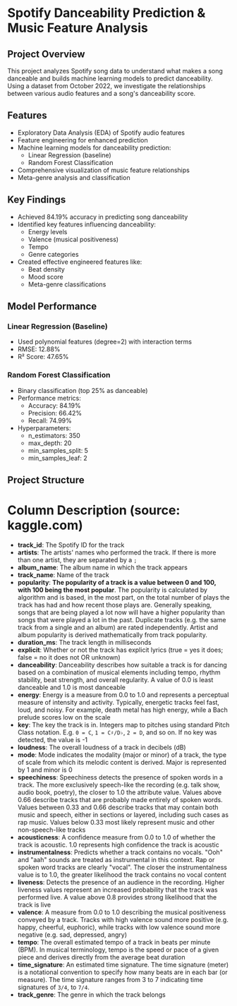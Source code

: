 # Spotify Danceability Prediction & Music Feature Analysis

## Project Overview

This project analyzes Spotify song data to understand what makes a song danceable and builds machine learning models to predict danceability. Using a dataset from October 2022, we investigate the relationships between various audio features and a song's danceability score.

## Features

- Exploratory Data Analysis (EDA) of Spotify audio features
- Feature engineering for enhanced prediction
- Machine learning models for danceability prediction:
  - Linear Regression (baseline)
  - Random Forest Classification
- Comprehensive visualization of music feature relationships
- Meta-genre analysis and classification

## Key Findings

- Achieved 84.19% accuracy in predicting song danceability
- Identified key features influencing danceability:
  - Energy levels
  - Valence (musical positiveness)
  - Tempo
  - Genre categories
- Created effective engineered features like:
  - Beat density
  - Mood score
  - Meta-genre classifications

## Model Performance

### Linear Regression (Baseline)

- Used polynomial features (degree=2) with interaction terms
- RMSE: 12.88%
- R² Score: 47.65%

### Random Forest Classification

- Binary classification (top 25% as danceable)
- Performance metrics:
  - Accuracy: 84.19%
  - Precision: 66.42%
  - Recall: 74.99%
- Hyperparameters:
  - n_estimators: 350
  - max_depth: 20
  - min_samples_split: 5
  - min_samples_leaf: 2

## Project Structure

# Column Description (source: kaggle.com)

- **track_id**: The Spotify ID for the track
- **artists**: The artists' names who performed the track. If there is more than one artist, they are separated by a `;`
- **album_name**: The album name in which the track appears
- **track_name**: Name of the track
- **popularity**: **The popularity of a track is a value between 0 and 100, with 100 being the most popular**. The popularity is calculated by algorithm and is based, in the most part, on the total number of plays the track has had and how recent those plays are. Generally speaking, songs that are being played a lot now will have a higher popularity than songs that were played a lot in the past. Duplicate tracks (e.g. the same track from a single and an album) are rated independently. Artist and album popularity is derived mathematically from track popularity.
- **duration_ms**: The track length in milliseconds
- **explicit**: Whether or not the track has explicit lyrics (true = yes it does; false = no it does not OR unknown)
- **danceability**: Danceability describes how suitable a track is for dancing based on a combination of musical elements including tempo, rhythm stability, beat strength, and overall regularity. A value of 0.0 is least danceable and 1.0 is most danceable
- **energy**: Energy is a measure from 0.0 to 1.0 and represents a perceptual measure of intensity and activity. Typically, energetic tracks feel fast, loud, and noisy. For example, death metal has high energy, while a Bach prelude scores low on the scale
- **key**: The key the track is in. Integers map to pitches using standard Pitch Class notation. E.g. `0 = C`, `1 = C♯/D♭`, `2 = D`, and so on. If no key was detected, the value is -1
- **loudness**: The overall loudness of a track in decibels (dB)
- **mode**: Mode indicates the modality (major or minor) of a track, the type of scale from which its melodic content is derived. Major is represented by 1 and minor is 0
- **speechiness**: Speechiness detects the presence of spoken words in a track. The more exclusively speech-like the recording (e.g. talk show, audio book, poetry), the closer to 1.0 the attribute value. Values above 0.66 describe tracks that are probably made entirely of spoken words. Values between 0.33 and 0.66 describe tracks that may contain both music and speech, either in sections or layered, including such cases as rap music. Values below 0.33 most likely represent music and other non-speech-like tracks
- **acousticness**: A confidence measure from 0.0 to 1.0 of whether the track is acoustic. 1.0 represents high confidence the track is acoustic
- **instrumentalness**: Predicts whether a track contains no vocals. "Ooh" and "aah" sounds are treated as instrumental in this context. Rap or spoken word tracks are clearly "vocal". The closer the instrumentalness value is to 1.0, the greater likelihood the track contains no vocal content
- **liveness**: Detects the presence of an audience in the recording. Higher liveness values represent an increased probability that the track was performed live. A value above 0.8 provides strong likelihood that the track is live
- **valence**: A measure from 0.0 to 1.0 describing the musical positiveness conveyed by a track. Tracks with high valence sound more positive (e.g. happy, cheerful, euphoric), while tracks with low valence sound more negative (e.g. sad, depressed, angry)
- **tempo**: The overall estimated tempo of a track in beats per minute (BPM). In musical terminology, tempo is the speed or pace of a given piece and derives directly from the average beat duration
- **time_signature**: An estimated time signature. The time signature (meter) is a notational convention to specify how many beats are in each bar (or measure). The time signature ranges from 3 to 7 indicating time signatures of `3/4`, to `7/4`.
- **track_genre**: The genre in which the track belongs
